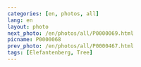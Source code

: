 ```yaml
---
categories: [en, photos, all]
lang: en
layout: photo
next_photo: /en/photos/all/P0000069.html
picname: P0000068
prev_photo: /en/photos/all/P0000467.html
tags: [Elefantenberg, Tree]
---
```

